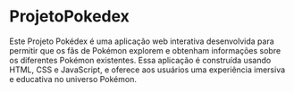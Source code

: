 # ProjetoPokedex
 Este  Projeto Pokédex é uma aplicação web interativa desenvolvida para permitir que os fãs de Pokémon explorem e obtenham informações sobre os diferentes Pokémon existentes. Essa aplicação é construída usando HTML, CSS e JavaScript, e oferece aos usuários uma experiência imersiva e educativa no universo Pokémon.
